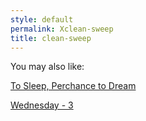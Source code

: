 ```yaml
---
style: default
permalink: Xclean-sweep
title: clean-sweep
---
```

You may also like:

[To Sleep, Perchance to Dream](http://scp-wiki.net/to-sleep-perchance-to-dream)

[Wednesday - 3](http://scp-wiki.net/wednesday-3)
